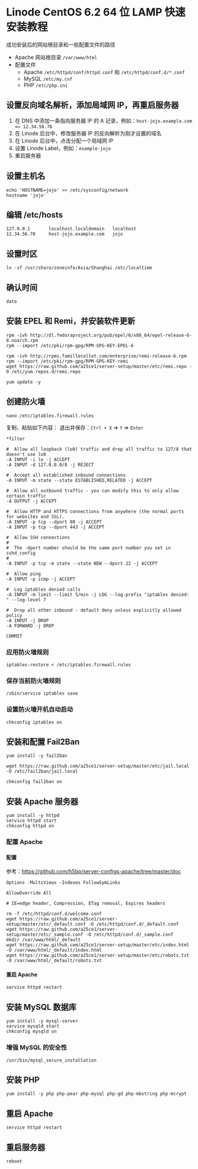 # Linode CentOS 6.2 64 位 LAMP 快速安装教程

成功安装后的网站根目录和一些配置文件的路径

* Apache 网站根目录 `/var/www/html`
* 配置文件
    * Apache `/etc/httpd/conf/httpd.conf` 和 `/etc/httpd/conf.d/*.conf`
    * MySQL `/etc/my.cnf`
    * PHP `/etc/php.ini`

## 设置反向域名解析，添加局域网 IP，再重启服务器

1. 在 DNS 中添加一条指向服务器 IP 的 A 记录，例如：`host-jojo.example.com => 12.34.56.78`
2. 在 Linode 后台中，修改服务器 IP 的反向解析为刚才设置的域名
3. 在 Linode 后台中，点击分配一个局域网 IP
4. 设置 Linode Label，例如：`example-jojo`
4. 重启服务器

## 设置主机名

    echo 'HOSTNAME=jojo' >> /etc/sysconfig/network
    hostname 'jojo'

## 编辑 /etc/hosts

    127.0.0.1       localhost.localdomain   localhost
    12.34.56.78     host-jojo.example.com   jojo

## 设置时区

    ln -sf /usr/share/zoneinfo/Asia/Shanghai /etc/localtime

## 确认时间

    date

## 安装 EPEL 和 Remi，并安装软件更新

    rpm -ivh http://dl.fedoraproject.org/pub/epel/6/x86_64/epel-release-6-8.noarch.rpm
    rpm --import /etc/pki/rpm-gpg/RPM-GPG-KEY-EPEL-6
    
    rpm -ivh http://rpms.famillecollet.com/enterprise/remi-release-6.rpm
    rpm --import /etc/pki/rpm-gpg/RPM-GPG-KEY-remi
    wget https://raw.github.com/a25ce1/server-setup/master/etc/remi.repo -O /etc/yum.repos.d/remi.repo
    
    yum update -y

## 创建防火墙

    nano /etc/iptables.firewall.rules

复制、粘贴如下内容：
退出并保存：`Ctrl + X` => `Y` => `Enter`

    *filter
    
    #  Allow all loopback (lo0) traffic and drop all traffic to 127/8 that doesn't use lo0
    -A INPUT -i lo -j ACCEPT
    -A INPUT -d 127.0.0.0/8 -j REJECT
    
    #  Accept all established inbound connections
    -A INPUT -m state --state ESTABLISHED,RELATED -j ACCEPT
    
    #  Allow all outbound traffic - you can modify this to only allow certain traffic
    -A OUTPUT -j ACCEPT
    
    #  Allow HTTP and HTTPS connections from anywhere (the normal ports for websites and SSL).
    -A INPUT -p tcp --dport 80 -j ACCEPT
    -A INPUT -p tcp --dport 443 -j ACCEPT
    
    #  Allow SSH connections
    #
    #  The -dport number should be the same port number you set in sshd_config
    #
    -A INPUT -p tcp -m state --state NEW --dport 22 -j ACCEPT
    
    #  Allow ping
    -A INPUT -p icmp -j ACCEPT
    
    #  Log iptables denied calls
    -A INPUT -m limit --limit 5/min -j LOG --log-prefix "iptables denied: " --log-level 7
    
    #  Drop all other inbound - default deny unless explicitly allowed policy
    -A INPUT -j DROP
    -A FORWARD -j DROP
    
    COMMIT

### 应用防火墙规则

    iptables-restore < /etc/iptables.firewall.rules

### 保存当前防火墙规则

    /sbin/service iptables save

### 设置防火墙开机自动启动

    chkconfig iptables on

## 安装和配置 Fail2Ban

    yum install -y fail2ban
    
    wget https://raw.github.com/a25ce1/server-setup/master/etc/jail.local -O /etc/fail2ban/jail.local
    
    chkconfig fail2ban on

## 安装 Apache 服务器

    yum install -y httpd
    service httpd start
    chkconfig httpd on

### 配置 Apache

#### 配置

参考：https://github.com/h5bp/server-configs-apache/tree/master/doc

`Options -MultiViews -Indexes FollowSymLinks`

`AllowOverride All`

`# IE=edge header, Compression, ETag removal, Expires headers`

    rm -f /etc/httpd/conf.d/welcome.conf
    wget https://raw.github.com/a25ce1/server-setup/master/etc/_default.conf -O /etc/httpd/conf.d/_default.conf
    wget https://raw.github.com/a25ce1/server-setup/master/etc/_sample.conf -O /etc/httpd/conf.d/_sample.conf
    mkdir /var/www/html/_default
    wget https://raw.github.com/a25ce1/server-setup/master/etc/index.html -O /var/www/html/_default/index.html
    wget https://raw.github.com/a25ce1/server-setup/master/etc/robots.txt -O /var/www/html/_default/robots.txt

####  重启 Apache

    service httpd restart

## 安装 MySQL 数据库

    yum install -y mysql-server
    service mysqld start
    chkconfig mysqld on

### 增强 MySQL 的安全性

    /usr/bin/mysql_secure_installation

## 安装 PHP

    yum install -y php php-pear php-mysql php-gd php-mbstring php-mcrypt

## 重启 Apache

    service httpd restart

## 重启服务器

    reboot

